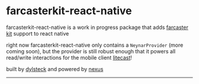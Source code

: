# farcasterkit-react-native

farcasterkit-react-native is a work in progress package that adds [farcaster kit](https://farcasterkit.com) support to react native

right now farcasterkit-react-native only contains a `NeynarProvider` (more coming soon), but the provider is still robust enough that it powers all read/write interactions for the mobile client [litecast](https://github.com/dylsteck/litecast)!

built by [dylsteck](https://github.com/dylsteck) and powered by [nexus](https://withcortex.com)

----